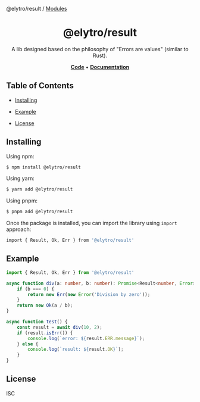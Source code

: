 @elytro/result / [Modules](modules.md)

<h1 align="center">
   <b>
        @elytro/result
    </b>
</h1>

<p align="center">A lib designed based on the philosophy of "Errors are values" (similar to Rust).</p>

<p align="center">
    <a href="https://github.com/SoulWallet/elytro-wallet-lib/tree/develop/packages/soulwallet-result"><b>Code</b></a> •
    <a href="https://github.com/SoulWallet/elytro-wallet-lib/blob/develop/packages/soulwallet-result/docs/modules.md"><b>Documentation</b></a>
</p>

## Table of Contents

  - [Installing](#installing)
    
  - [Example](#example)

  - [License](#license)

## Installing

Using npm:

```bash
$ npm install @elytro/result
```

Using yarn:

```bash
$ yarn add @elytro/result
```

Using pnpm:

```bash
$ pnpm add @elytro/result
```

Once the package is installed, you can import the library using `import` approach:

```bash
import { Result, Ok, Err } from '@elytro/result'
```

## Example

```typescript
import { Result, Ok, Err } from '@elytro/result'

async function div(a: number, b: number): Promise<Result<number, Error>> {
    if (b === 0) {
        return new Err(new Error('Division by zero'));
    }
    return new Ok(a / b);
}

async function test() {
    const result = await div(10, 2);
    if (result.isErr()) {
        console.log(`error: ${result.ERR.message}`);
    } else {
        console.log(`result: ${result.OK}`);
    }
}
```

## License

ISC
